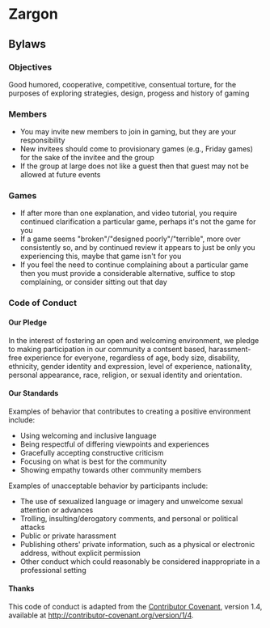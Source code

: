 # Zargon

## Bylaws

### Objectives

Good humored, cooperative, competitive, consentual torture, for the purposes of exploring strategies, design, progess and history of gaming

### Members

* You may invite new members to join in gaming, but they are your responsibility
* New invitees should come to provisionary games (e.g., Friday games) for the sake of the invitee and the group
* If the group at large does not like a guest then that guest may not be allowed at future events

### Games

* If after more than one explanation, and video tutorial, you require continued clarification a particular game, perhaps it's not the game for you
* If a game seems "broken"/"designed poorly"/"terrible", more over consistently so, and by continued review it appears to just be only you experiencing this, maybe that game isn't for you
* If you feel the need to continue complaining about a particular game then you must provide a considerable alternative, suffice to stop complaining, or consider sitting out that day

### Code of Conduct

#### Our Pledge

In the interest of fostering an open and welcoming environment, we pledge to
making participation in our community a contsent based, harassment-free
experience for everyone, regardless of age, body size, disability, ethnicity,
gender identity and expression, level of experience, nationality, personal
appearance, race, religion, or sexual identity and orientation.

#### Our Standards

Examples of behavior that contributes to creating a positive environment include:

* Using welcoming and inclusive language
* Being respectful of differing viewpoints and experiences
* Gracefully accepting constructive criticism
* Focusing on what is best for the community
* Showing empathy towards other community members

Examples of unacceptable behavior by participants include:

* The use of sexualized language or imagery and unwelcome sexual attention or advances
* Trolling, insulting/derogatory comments, and personal or political attacks
* Public or private harassment
* Publishing others' private information, such as a physical or electronic address, without explicit permission
* Other conduct which could reasonably be considered inappropriate in a professional setting

#### Thanks

This code of conduct is adapted from the [Contributor Covenant](http://contributor-covenant.org/), version 1.4, available at http://contributor-covenant.org/version/1/4.

